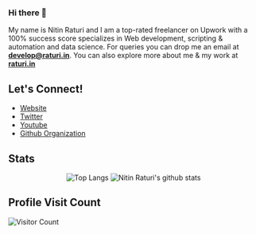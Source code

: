 <!--
**nitinraturi/nitinraturi** is a ✨ _special_ ✨ repository because its `README.md` (this file) appears on your GitHub profile.
-->

### Hi there 👋
My name is Nitin Raturi and I am a top-rated freelancer on Upwork with a 100% success score specializes in Web development, scripting & automation and data science. For queries you can drop me an email at **develop@raturi.in**. You can also explore more about me & my work at **[raturi.in](https://raturi.in)**


## Let's Connect!
- [Website](https://raturi.in)
- [Twitter](https://twitter.com/raturinitin)
- [Youtube](https://www.youtube.com/c/raturitechmedia)
- [Github Organization](https://github.com/raturitechmedia)



## Stats
<div align="center">
  
![Top Langs](https://github-readme-stats.vercel.app/api/top-langs/?username=nitinraturi&layout=compact)
![Nitin Raturi's github stats](https://github-readme-stats.vercel.app/api/?username=nitinraturi&show_icons=true&title_color=1F75C8&icon_color=2AA410&text_color=043667&bg_color=ffffff) 

</div>

## Profile Visit Count
![Visitor Count](https://profile-counter.glitch.me/{nitinraturi}/count.svg)
